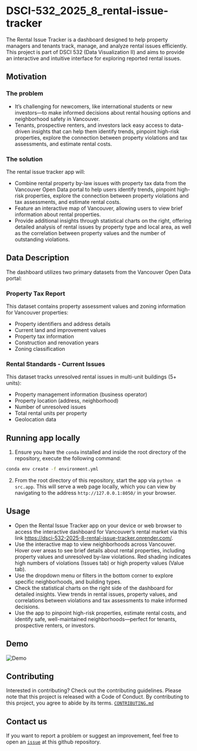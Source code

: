 # DSCI-532_2025_8_rental-issue-tracker

The Rental Issue Tracker is a dashboard designed to help property managers and tenants track, manage, and analyze rental issues efficiently. This project is part of DSCI 532 (Data Visualization II) and aims to provide an interactive and intuitive interface for exploring reported rental issues.

## Motivation

### The problem

- It’s challenging for newcomers, like international students or new investors—to make informed decisions about rental housing options and neighborhood safety in Vancouver.
- Tenants, prospective renters, and investors lack easy access to data-driven insights that can help them identify trends, pinpoint high-risk properties, explore the connection between property violations and tax assessments, and estimate rental costs.

### The solution

The rental issue tracker app will:

- Combine rental property by-law issues with property tax data from the Vancouver Open Data portal to help users identify trends, pinpoint high-risk properties, explore the connection between property violations and tax assessments, and estimate rental costs.
- Feature an interactive map of Vancouver, allowing users to view brief information about rental properties.
- Provide additional insights through statistical charts on the right, offering detailed analysis of rental issues by property type and local area, as well as the correlation between property values and the number of outstanding violations.

## Data Description

The dashboard utilizes two primary datasets from the Vancouver Open Data portal:

### Property Tax Report
This dataset contains property assessment values and zoning information for Vancouver properties:
- Property identifiers and address details
- Current land and improvement values
- Property tax information
- Construction and renovation years
- Zoning classification

### Rental Standards - Current Issues
This dataset tracks unresolved rental issues in multi-unit buildings (5+ units):
- Property management information (business operator)
- Property location (address, neighborhood)
- Number of unresolved issues
- Total rental units per property
- Geolocation data

## Running app locally

1. Ensure you have the `conda` installed and inside the root directory of the repository, execute the following command:

```bash
conda env create -f environment.yml
```

2. From the root directory of this repository, start the app via `python -m src.app`. This will serve a web page locally, which you can view by navigating to the address `http://127.0.0.1:8050/` in your browser.

## Usage

- Open the Rental Issue Tracker app on your device or web browser to access the interactive dashboard for Vancouver’s rental market via this link https://dsci-532-2025-8-rental-issue-tracker.onrender.com/.
- Use the interactive map to view neighborhoods across Vancouver. Hover over areas to see brief details about rental properties, including property values and unresolved by-law violations. Red shading indicates high numbers of violations (Issues tab) or high property values (Value tab).
- Use the dropdown menu or filters in the bottom corner to explore specific neighborhoods, and building types.
- Check the statistical charts on the right side of the dashboard for detailed insights. View trends in rental issues, property values, and correlations between violations and tax assessments to make informed decisions.
- Use the app to pinpoint high-risk properties, estimate rental costs, and identify safe, well-maintained neighborhoods—perfect for tenants, prospective renters, or investors.

## Demo

![Demo](./img/demo.gif)

## Contributing

Interested in contributing? Check out the contributing guidelines. Please note that this project is released with a Code of Conduct. By contributing to this project, you agree to abide by its terms. [`CONTRIBUTING.md`](https://github.com/UBC-MDS/DSCI-532_2025_8_rental-issue-tracker/blob/main/CONTRIBUTING.md)

## Contact us

If you want to report a problem or suggest an improvement, feel free to open an [`issue`](https://github.com/UBC-MDS/DSCI-532_2025_8_rental-issue-tracker/issues) at this github repository.
